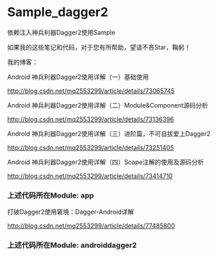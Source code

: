 # Sample_dagger2

依赖注入神兵利器Dagger2使用Sample

如果我的这些笔记和代码，对于您有所帮助，望请不吝Star，鞠躬！

我的博客：

Android 神兵利器Dagger2使用详解（一）基础使用


http://blog.csdn.net/mq2553299/article/details/73065745

Android 神兵利器Dagger2使用详解（二）Module&Component源码分析

http://blog.csdn.net/mq2553299/article/details/73136396

Android 神兵利器Dagger2使用详解（三）进阶篇，不可自拔爱上Dagger2

http://blog.csdn.net/mq2553299/article/details/73251405

Android 神兵利器Dagger2使用详解（四）Scope注解的使用及源码分析

http://blog.csdn.net/mq2553299/article/details/73414710

### 上述代码所在Module:  app


打破Dagger2使用窘境：Dagger-Android详解

http://blog.csdn.net/mq2553299/article/details/77485800


### 上述代码所在Module:  androiddagger2
